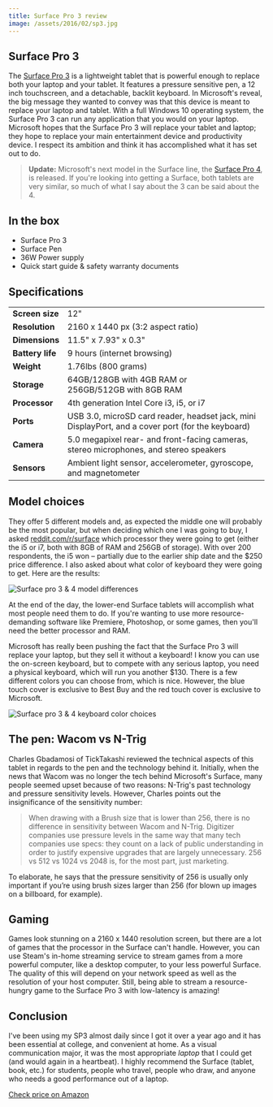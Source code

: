 ```yaml
---
title: Surface Pro 3 review
image: /assets/2016/02/sp3.jpg
---
```

## Surface Pro 3

The [Surface Pro 3](http://amzn.to/1QlJy41) is a lightweight tablet that is powerful enough to replace both your laptop and your tablet. It features a pressure sensitive pen, a 12 inch touchscreen, and a detachable, backlit keyboard. In Microsoft's reveal, the big message they wanted to convey was that this device is meant to replace your laptop and tablet. With a full Windows 10 operating system, the Surface Pro 3 can run any application that you would on your laptop. Microsoft hopes that the Surface Pro 3 will replace your tablet and laptop; they hope to replace your main entertainment device and productivity device. I respect its ambition and think it has accomplished what it has set out to do.

> **Update:** Microsoft's next model in the Surface line, the [Surface Pro 4](http://amzn.to/20PIKMv), is released. If you're looking into getting a Surface, both tablets are very similar, so much of what I say about the 3 can be said about the 4.

## In the box

<ul class="collection with-header">
  <li class="collection-item">
    Surface Pro 3
  </li>
  <li class="collection-item">
    Surface Pen
  </li>
  <li class="collection-item">
    36W Power supply
  </li>
  <li class="collection-item">
    Quick start guide & safety warranty documents
  </li>
</ul>

## Specifications

<table class="striped">
  <tr>
    <td>
      <b>Screen size</b>
    </td>
    <td>
      12"
    </td>
  </tr>
  <tr>
    <td>
      <b>Resolution</b>
    </td>
    <td>
      2160 x 1440 px (3:2 aspect ratio)
    </td>
  </tr>
  <tr>
    <td>
      <b>Dimensions</b>
    </td>
    <td>
      11.5" x 7.93" x 0.3"
    </td>
  </tr>
  <tr>
    <td>
      <b>Battery life</b>
    </td>
    <td>
      9 hours (internet browsing)
    </td>
  </tr>
  <tr>
    <td>
      <b>Weight</b>
    </td>
    <td>
      1.76lbs (800 grams)
    </td>
  </tr>
  <tr>
    <td>
      <b>Storage</b>
    </td>
    <td>
      64GB/128GB with 4GB RAM or<br />256GB/512GB with 8GB RAM
    </td>
  </tr>
  <tr>
    <td>
      <b>Processor</b>
    </td>
    <td>
      4th generation Intel Core i3, i5, or i7
    </td>
  </tr>
  <tr>
    <td>
      <b>Ports</b>
    </td>
    <td>
      USB 3.0, microSD card reader, headset jack, mini DisplayPort, and a cover port (for the keyboard)
    </td>
  </tr>
  <tr>
    <td>
      <b>Camera</b>
    </td>
    <td>
      5.0 megapixel rear- and front-facing cameras, stereo microphones, and stereo speakers
    </td>
  </tr>
  <tr>
    <td>
      <b>Sensors</b>
    </td>
    <td>
      Ambient light sensor, accelerometer, gyroscope, and magnetometer
    </td>
  </tr>
</table>

## Model choices

They offer 5 different models and, as expected the middle one will probably be the most popular, but when deciding which one I was going to buy, I asked <a href="https://www.reddit.com/r/surface" rel="nofollow">reddit.com/r/surface</a> which processor they were going to get (either the i5 or i7, both with 8GB of RAM and 256GB of storage). With over 200 respondents, the i5 won – partially due to the earlier ship date and the $250 price difference. I also asked about what color of keyboard they were going to get. Here are the results:

![Surface pro 3 & 4 model differences](https://i.imgur.com/vmOydpt.jpg)

At the end of the day, the lower-end Surface tablets will accomplish what most people need them to do. If you're wanting to use more resource-demanding software like Premiere, Photoshop, or some games, then you'll need the better processor and RAM.

Microsoft has really been pushing the fact that the Surface Pro 3 will replace your laptop, but they sell it without a keyboard! I know you can use the on-screen keyboard, but to compete with any serious laptop, you need a physical keyboard, which will run you another $130. There is a few different colors you can choose from, which is nice. However, the blue touch cover is exclusive to Best Buy and the red touch cover is exclusive to Microsoft.

![Surface pro 3 & 4 keyboard color choices](https://i.imgur.com/TG2QzIn.jpg)

## The pen: Wacom vs N-Trig

Charles Gbadamosi of TickTakashi reviewed the technical aspects of this tablet in regards to the pen and the technology behind it. Initially, when the news that Wacom was no longer the tech behind Microsoft's Surface, many people seemed upset because of two reasons: N-Trig's past technology and pressure sensitivity levels. However, Charles points out the insignificance of the sensitivity number:

> When drawing with a Brush size that is lower than 256, there is no difference in sensitivity between Wacom and N-Trig. Digitizer companies use pressure levels in the same way that many tech companies use specs: they count on a lack of public understanding in order to justify expensive upgrades that are largely unnecessary. 256 vs 512 vs 1024 vs 2048 is, for the most part, just marketing.

To elaborate, he says that the pressure sensitivity of 256 is usually only important if you’re using brush sizes larger than 256 (for blown up images on a billboard, for example).

## Gaming

Games look stunning on a 2160 x 1440 resolution screen, but there are a lot of games that the processor in the Surface can't handle. However, you can use Steam's in-home streaming service to stream games from a more powerful computer, like a desktop computer, to your less powerful Surface. The quality of this will depend on your network speed as well as the resolution of your host computer. Still, being able to stream a resource-hungry game to the Surface Pro 3 with low-latency is amazing!

## Conclusion

I've been using my SP3 almost daily since I got it over a year ago and it has been essential at college, and convenient at home. As a visual communication major, it was the most appropriate _laptop_ that I could get (and would again in a heartbeat). I highly recommend the Surface (tablet, book, etc.) for students, people who travel, people who draw, and anyone who needs a good performance out of a laptop.

<div class='cta' style='background: url("https://i.imgur.com/EuacwPo.jpg") center center; height: 475px'>
  <a href='http://amzn.to/1QlJy41' class='waves-effect waves-light btn-large brown'>Check price on Amazon</a>
</div>
